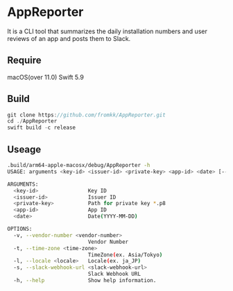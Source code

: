 # AppReporter

It is a CLI tool that summarizes the daily installation numbers and user reviews of an app and posts them to Slack.

## Require

macOS(over 11.0)
Swift 5.9

## Build

```swift
git clone https://github.com/fromkk/AppReporter.git
cd ./AppReporter
swift build -c release
```

## Useage

```sh
.build/arm64-apple-macosx/debug/AppReporter -h
USAGE: arguments <key-id> <issuer-id> <private-key> <app-id> <date> [--vendor-number <vendor-number>] [--time-zone <time-zone>] [--locale <locale>] [--slack-webhook-url <slack-webhook-url>]

ARGUMENTS:
  <key-id>                Key ID
  <issuer-id>             Issuer ID
  <private-key>           Path for private key *.p8
  <app-id>                App ID
  <date>                  Date(YYYY-MM-DD)

OPTIONS:
  -v, --vendor-number <vendor-number>
                          Vendor Number
  -t, --time-zone <time-zone>
                          TimeZone(ex. Asia/Tokyo)
  -l, --locale <locale>   Locale(ex. ja_JP)
  -s, --slack-webhook-url <slack-webhook-url>
                          Slack Webhook URL
  -h, --help              Show help information.
```
